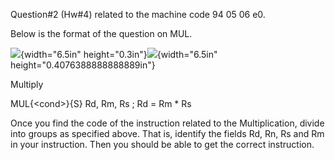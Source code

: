 Question#2 (Hw#4) related to the machine code 94 05 06 e0.

Below is the format of the question on MUL.

![](media/image1.png){width="6.5in" height="0.3in"}![](media/image2.png){width="6.5in" height="0.4076388888888889in"}

Multiply

MUL{\<cond>}{S} Rd, Rm, Rs ; Rd = Rm \* Rs

Once you find the code of the instruction related to the Multiplication, divide into groups as specified above. That is, identify the fields Rd, Rn, Rs and Rm in your instruction. Then you should be able to get the correct instruction.
